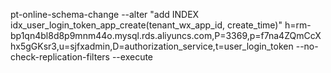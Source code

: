 pt-online-schema-change --alter "add INDEX idx_user_login_token_app_create(tenant_wx_app_id, create_time)" h=rm-bp1qn4bl8d8p9mnm44o.mysql.rds.aliyuncs.com,P=3369,p=f7na4ZQmCcXhx5gGKsr3,u=sjfxadmin,D=authorization_service,t=user_login_token  --no-check-replication-filters  --execute
